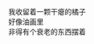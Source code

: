 <p class="has-line-data" data-line-start="3" data-line-end="6">我收留着一颗干瘪的橘子<br>
好像油画里<br>
非得有个衰老的东西摆着</p>
